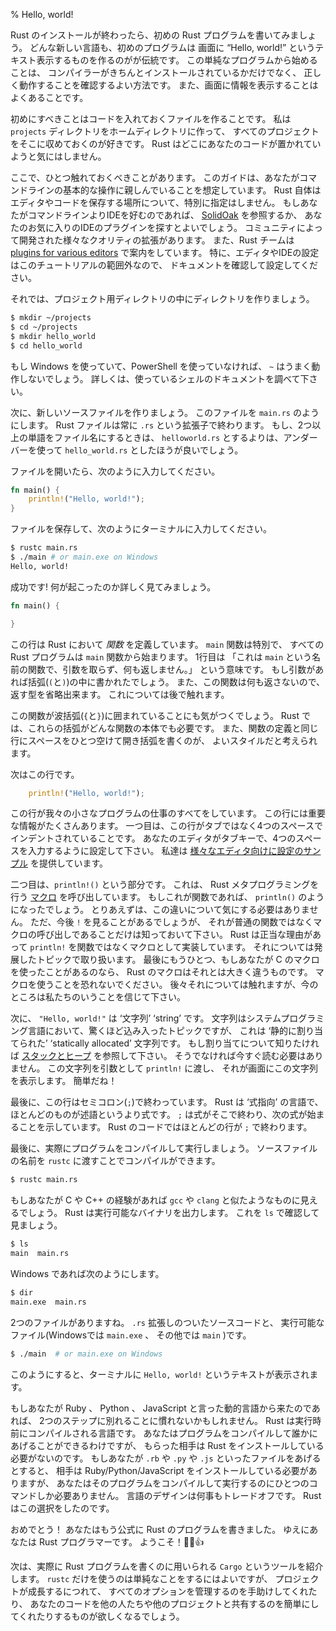 % Hello, world!

Rust のインストールが終わったら、初めの Rust プログラムを書いてみましょう。
どんな新しい言語も、初めのプログラムは
画面に “Hello, world!” というテキスト表示するものを作るのがが伝統です。
この単純なプログラムから始めることは、
コンパイラーがきちんとインストールされているかだけでなく、
正しく動作することを確認するよい方法です。
また、画面に情報を表示することはよくあることです。

初めにすべきことはコードを入れておくファイルを作ることです。
私は `projects` ディレクトリをホームディレクトリに作って、
すべてのプロジェクトをそこに収めておくのが好きです。
Rust はどこにあなたのコードが置かれていようと気にはしません。

ここで、ひとつ触れておくべきことがあります。
このガイドは、あなたがコマンドラインの基本的な操作に親しんでいることを想定しています。
Rust 自体はエディタやコードを保存する場所について、特別に指定はしません。
もしあなたがコマンドラインよりIDEを好むのであれば、
[SolidOak][solidoak] を参照するか、
あなたのお気に入りのIDEのプラグインを探すとよいでしょう。
コミュニティによって開発された様々なクオリティの拡張があります。
また、Rust チームは [plugins for various editors][plugins] で案内をしています。
特に、エディタやIDEの設定はこのチュートリアルの範囲外なので、
ドキュメントを確認して設定してください。

[solidoak]: https://github.com/oakes/SolidOak
[plugins]: https://github.com/rust-lang/rust/blob/master/src/etc/CONFIGS.md

それでは、プロジェクト用ディレクトリの中にディレクトリを作りましょう。

```bash
$ mkdir ~/projects
$ cd ~/projects
$ mkdir hello_world
$ cd hello_world
```

もし Windows を使っていて、PowerShell を使っていなければ、
`~` はうまく動作しないでしょう。
詳しくは、使っているシェルのドキュメントを調べて下さい。

次に、新しいソースファイルを作りましょう。
このファイルを `main.rs` のようにします。
Rust ファイルは常に `.rs` という拡張子で終わります。
もし、2つ以上の単語をファイル名にするときは、
`helloworld.rs` とするよりは、アンダーバーを使って `hello_world.rs` としたほうが良いでしょう。

ファイルを開いたら、次のように入力してください。

```rust
fn main() {
    println!("Hello, world!");
}
```

ファイルを保存して、次のようにターミナルに入力してください。

```bash
$ rustc main.rs
$ ./main # or main.exe on Windows
Hello, world!
```

成功です! 何が起こったのか詳しく見てみましょう。

```rust
fn main() {

}
```

この行は Rust において *関数* を定義しています。
`main` 関数は特別で、
すべての Rust プログラムは `main` 関数から始まります。
1行目は
「これは `main` という名前の関数で、引数を取らず、何も返しません。」
という意味です。
もし引数があれば括弧(`(`と`)`)の中に書かれたでしょう。
また、この関数は何も返さないので、
返す型を省略出来ます。
これについては後で触れます。

この関数が波括弧(`{`と`}`)に囲まれていることにも気がつくでしょう。
Rust では、これらの括弧がどんな関数の本体でも必要です。
また、関数の定義と同じ行にスペースをひとつ空けて開き括弧を書くのが、
よいスタイルだと考えられます。

次はこの行です。

```rust
    println!("Hello, world!");
```

この行が我々の小さなプログラムの仕事のすべてをしています。
この行には重要な情報がたくさんあります。
一つ目は、この行がタブではなく4つのスペースでインデントされていることです。
あなたのエディタがタブキーで、4つのスペースを入力するように設定して下さい。
私達は [様々なエディタ向けに設定のサンプル][configs] を提供しています。

[configs]: https://github.com/rust-lang/rust/tree/master/src/etc/CONFIGS.md

二つ目は、`println!()` という部分です。
これは、 Rust メタプログラミングを行う [マクロ][macro] を呼び出しています。
もしこれが関数であれば、 `println()` のようになったでしょう。
とりあえずは、この違いについて気にする必要はありません。
ただ、今後 `!` を見ることがあるでしょうが、
それが普通の関数ではなくマクロの呼び出しであることだけは知っておいて下さい。
Rust は正当な理由があって `println!` を関数ではなくマクロとして実装しています。
それについては発展したトピックで取り扱います。
最後にもうひとつ、もしあなたが C のマクロを使ったことがあるのなら、
Rust のマクロはそれとは大きく違うものです。
マクロを使うことを恐れないでください。
後々それについては触れますが、今のところは私たちのいうことを信じて下さい。

[macro]: macros.html

次に、 `"Hello, world!"` は ‘文字列’ ‘string’ です。
文字列はシステムプログラミング言語において、驚くほど込み入ったトピックですが、
これは ‘静的に割り当てられた’ ‘statically allocated’ 文字列です。
もし割り当てについて知りたければ [スタックとヒープ][allocation] を参照して下さい。
そうでなければ今すぐ読む必要はありません。
この文字列を引数として `println!` に渡し、
それが画面にこの文字列を表示します。
簡単だね！

[allocation]: the-stack-and-the-heap.html

最後に、この行はセミコロン(`;`)で終わっています。
Rust は ‘式指向’ の言語で、ほとんどのものが述語というより式です。
`;` は式がそこで終わり、次の式が始まることを示しています。
Rust のコードではほとんどの行が `;` で終わります。

最後に、実際にプログラムをコンパイルして実行しましょう。
ソースファイルの名前を `rustc` に渡すことでコンパイルができます。


```bash
$ rustc main.rs
```

もしあなたが C や C++ の経験があれば `gcc` や `clang` と似たようなものに見えるでしょう。
Rust は実行可能なバイナリを出力します。
これを `ls` で確認して見ましょう。

```bash
$ ls
main  main.rs
```

Windows であれば次のようにします。

```bash
$ dir
main.exe  main.rs
```

2つのファイルがありますね。
`.rs` 拡張しのついたソースコードと、
実行可能なファイル(Windowsでは `main.exe` 、 その他では `main` )です。

```bash
$ ./main  # or main.exe on Windows
```

このようにすると、ターミナルに `Hello, world!` というテキストが表示されます。

もしあなたが Ruby 、 Python 、 JavaScript と言った動的言語から来たのであれば、
2つのステップに別れることに慣れないかもしれません。
Rust は実行時前にコンパイルされる言語です。
あなたはプログラムをコンパイルして誰かにあげることができるわけですが、
もらった相手は Rust をインストールしている必要がないのです。
もしあなたが `.rb` や `.py` や `.js` といったファイルをあげるとすると、
相手は Ruby/Python/JavaScript をインストールしている必要がありますが、
あなたはそのプログラムをコンパイルして実行するのにひとつのコマンドしか必要ありません。
言語のデザインは何事もトレードオフです。
Rust はこの選択をしたのです。

おめでとう！
あなたはもう公式に Rust のプログラムを書きました。
ゆえにあなたは Rust プログラマーです。
ようこそ！🎊🎉👍

次は、実際に Rust プログラムを書くのに用いられる `Cargo` というツールを紹介します。
`rustc` だけを使うのは単純なことをするにはよいですが、
プロジェクトが成長するにつれて、
すべてのオプションを管理するのを手助けしてくれたり、
あなたのコードを他の人たちや他のプロジェクトと共有するのを簡単にしてくれたりするものが欲しくなるでしょう。

